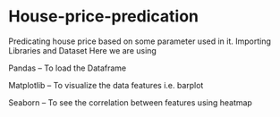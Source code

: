 # House-price-predication
Predicating house price based on some parameter used in it.
Importing Libraries and Dataset
Here we are using 

Pandas – To load the Dataframe

Matplotlib – To visualize the data features i.e. barplot

Seaborn – To see the correlation between features using heatmap
